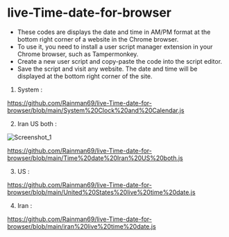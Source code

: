 # live-Time-date-for-browser


   - These codes are displays the date and time in AM/PM format at the bottom right corner of a website in the Chrome browser.
   - To use it, you need to install a user script manager extension in your Chrome browser, such as Tampermonkey.
   - Create a new user script and copy-paste the code into the script editor.
   - Save the script and visit any website. The date and time will be displayed at the bottom right corner of the site.


1. System :
   
https://github.com/Rainman69/live-Time-date-for-browser/blob/main/System%20Clock%20and%20Calendar.js

2. Iran US both :

![Screenshot_1](https://github.com/Rainman69/live-Time-date-for-browser/assets/96986338/c71ff011-ff0d-4fe8-84c2-dcb2287add98)


   
https://github.com/Rainman69/live-Time-date-for-browser/blob/main/Time%20date%20Iran%20US%20both.js

3. US :
   
https://github.com/Rainman69/live-Time-date-for-browser/blob/main/United%20States%20live%20time%20date.js

4. Iran :
   
https://github.com/Rainman69/live-Time-date-for-browser/blob/main/iran%20live%20time%20date.js



